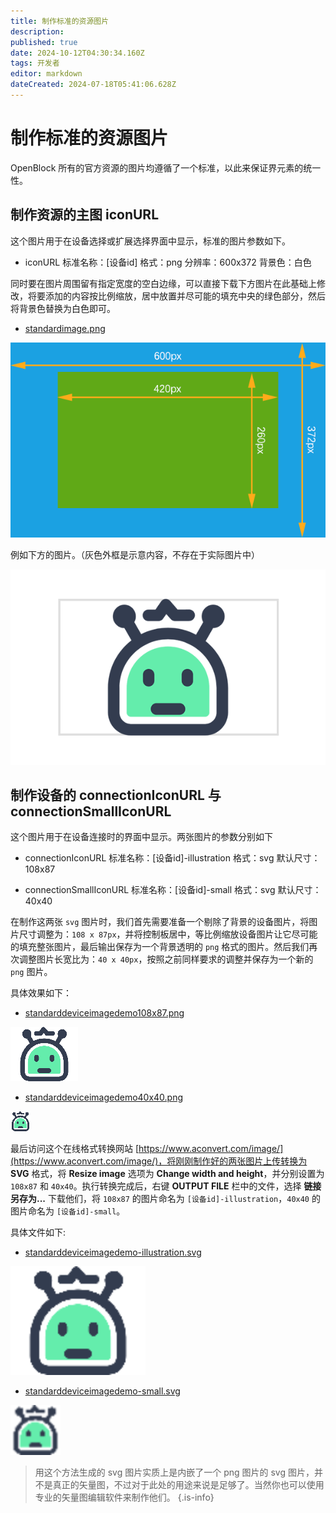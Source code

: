 ```yaml
---
title: 制作标准的资源图片
description: 
published: true
date: 2024-10-12T04:30:34.160Z
tags: 开发者
editor: markdown
dateCreated: 2024-07-18T05:41:06.628Z
---
```


# 制作标准的资源图片

OpenBlock 所有的官方资源的图片均遵循了一个标准，以此来保证界元素的统一性。

## 制作资源的主图 iconURL

这个图片用于在设备选择或扩展选择界面中显示，标准的图片参数如下。

- iconURL
	标准名称：[设备id]
	格式：png
	分辨率：600x372
	背景色：白色

同时要在图片周围留有指定宽度的空白边缘，可以直接下载下方图片在此基础上修改，将要添加的内容按比例缩放，居中放置并尽可能的填充中央的绿色部分，然后将背景色替换为白色即可。

- [standardimage.png](/developer-guide/plugin-development/create-standard-resource-images/standardpimage.png)

![standardimage.png](/developer-guide/plugin-development/create-standard-resource-images/standardimage.png)

例如下方的图片。（灰色外框是示意内容，不存在于实际图片中）

![standardimagedemo.png](/developer-guide/plugin-development/create-standard-resource-images/standardimagedemo.png)

## 制作设备的 connectionIconURL 与 connectionSmallIconURL

这个图片用于在设备连接时的界面中显示。两张图片的参数分别如下

- connectionIconURL 
	标准名称：[设备id]-illustration
	格式：svg
  默认尺寸：108x87

- connectionSmallIconURL
	标准名称：[设备id]-small
	格式：svg
  默认尺寸：40x40

在制作这两张 `svg` 图片时，我们首先需要准备一个剔除了背景的设备图片，将图片尺寸调整为：`108 x 87px`，并将控制板居中，等比例缩放设备图片让它尽可能的填充整张图片，最后输出保存为一个背景透明的 `png` 格式的图片。然后我们再次调整图片长宽比为：`40 x 40px`，按照之前同样要求的调整并保存为一个新的 `png` 图片。

具体效果如下：

- [standarddeviceimagedemo108x87.png](/developer-guide/plugin-development/create-standard-resource-images/standarddeviceimagedemo108x87.png)

![standarddeviceimagedemo108x87.png](/developer-guide/plugin-development/create-standard-resource-images/standarddeviceimagedemo108x87.png)

- [standarddeviceimagedemo40x40.png](/developer-guide/plugin-development/create-standard-resource-images/standarddeviceimagedemo40x40.png)

![standarddeviceimagedemo40x40.png](/developer-guide/plugin-development/create-standard-resource-images/standarddeviceimagedemo40x40.png)

最后访问这个在线格式转换网站 [https://www.aconvert.com/image/](https://www.aconvert.com/image/)，将刚刚制作好的两张图片上传转换为 **SVG** 格式，将 **Resize image** 选项为 **Change width and height**，并分别设置为 `108x87` 和 `40x40`。执行转换完成后，右键 **OUTPUT FILE** 栏中的文件，选择 **链接另存为...** 下载他们，将 `108x87` 的图片命名为 `[设备id]-illustration`，`40x40` 的图片命名为 `[设备id]-small`。

具体文件如下:

- [standarddeviceimagedemo-illustration.svg](/developer-guide/plugin-development/create-standard-resource-images/standarddeviceimagedemo-illustration.svg)

![standarddeviceimagedemo-illustration.svg](/developer-guide/plugin-development/create-standard-resource-images/standarddeviceimagedemo-illustration.svg)

- [standarddeviceimagedemo-small.svg](/developer-guide/plugin-development/create-standard-resource-images/standarddeviceimagedemo-small.svg)

![standarddeviceimagedemo-small.svg](/developer-guide/plugin-development/create-standard-resource-images/standarddeviceimagedemo-small.svg)

> 用这个方法生成的 svg 图片实质上是内嵌了一个 png 图片的 svg 图片，并不是真正的矢量图，不过对于此处的用途来说是足够了。当然你也可以使用专业的矢量图编辑软件来制作他们。
{.is-info}





